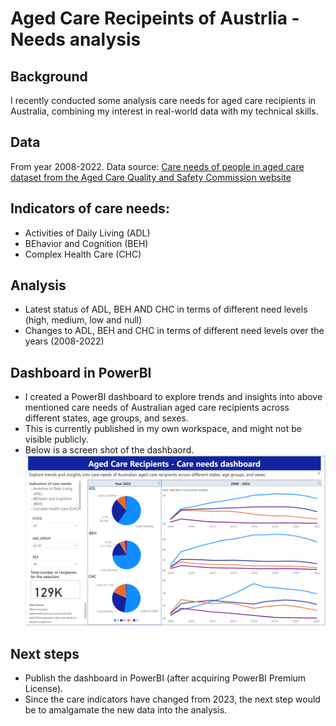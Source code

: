 # Aged Care Recipeints of Austrlia - Needs analysis

## Background
I recently conducted some analysis care needs for aged care recipients in Australia, combining my interest in real-world data with my technical skills.

## Data
From year 2008-2022.
Data source: [Care needs of people in aged care dataset from the Aged Care Quality and Safety Commission website](https://www.gen-agedcaredata.gov.au/resources/access-data/2024/august/gen-data-care-needs-of-people-in-aged-care)

## Indicators of care needs:
- Activities of Daily Living (ADL)
- BEhavior and Cognition (BEH)
- Complex Health Care (CHC)

## Analysis
- Latest status of ADL, BEH AND CHC in terms of different need levels (high, medium, low and null)
- Changes to ADL, BEH and CHC in terms of different need levels over the years (2008-2022) 

## Dashboard in PowerBI
- I created a PowerBI dashboard to explore trends and insights into above mentioned care needs of Australian aged care recipients across different states, age groups, and sexes.
- This is currently published in my own workspace, and might not be visible publicly.
- Below is a screen shot of the dashbaord. 
![Dashboard](dashboard.png)

## Next steps
- Publish the dashboard in PowerBI (after acquiring PowerBI Premium License). 
- Since the care indicators have changed from 2023, the next step would be to amalgamate the new data into the analysis. 
